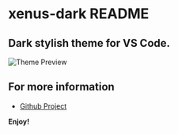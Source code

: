 # xenus-dark README

## Dark stylish theme for VS Code.

![Theme Preview](https://ibb.co/mNQPKNS)

## For more information

- [Github Project](https://github.com/Xenus2/Xen-Dark)

**Enjoy!**
